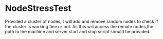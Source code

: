 # NodeStressTest
Provided a cluster of nodes,it will add and remove random nodes to check if the cluster is working fine or not.
As this will access the remote nodes,the path to the machine and server start and stop script should be provided.
